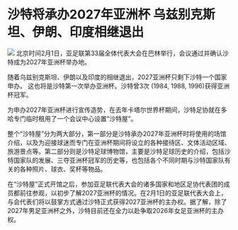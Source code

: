 # 沙特将承办2027年亚洲杯 乌兹别克斯坦、伊朗、印度相继退出

![](https://inews.gtimg.com/news_bt/OLKKHqT3aLgxdnI81WEJ9vJ8DHuJz3JarLU60TBDjJaI4AA/1000)
北京时间2月1日，亚足联第33届全体代表大会在巴林举行，会议通过并确认沙特成为2027年亚洲杯举办地。

随着乌兹别克斯坦、伊朗以及印度的相继退出，2027亚洲杯只剩下沙特一个国家申办。 这也将是沙特第一次举办亚洲杯。沙特曾3次 (1984, 1988,
1996)获得亚洲杯冠军。

为申办2027年亚洲杯进行宣传造势，在去年卡塔尔世界杯期间，沙特足协就在多哈专门临时租用了一个会议中心设置“沙特屋”。

整个“沙特屋”分为两大部分，第一部分是沙特承办2027年亚洲杯时将使用的场馆介绍，以及为迎接球迷而专门在亚洲杯期间将设立的各种接待区、文体活动区域、旅游景点等。第二部分则是沙特足球博物馆，主要是沙特足球历史的介绍，包括沙特国家队的发展、三夺亚洲杯冠军的历史等，也包括各个不同时期与沙特国家队有关的各种照片、球衣、奖杯等物品。

在“沙特屋”正式开馆之后，参加亚足联代表大会的诸多国家和地区足协代表团的成员都前往参观，以初步了解2027亚洲杯的情况。在2月1日的亚足联代表大会上，与会代表们将以鼓掌方式通过沙特正式获得2027亚洲杯的主办权。据了解，除了2027年男足亚洲杯之外，沙特目前还在全力以赴争取2026年女足亚洲杯的主办权。

